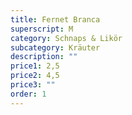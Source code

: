 ```yaml
---
title: Fernet Branca
superscript: M
category: Schnaps & Likör
subcategory: Kräuter
description: ""
price1: 2,5
price2: 4,5
price3: ""
order: 1
---
```

